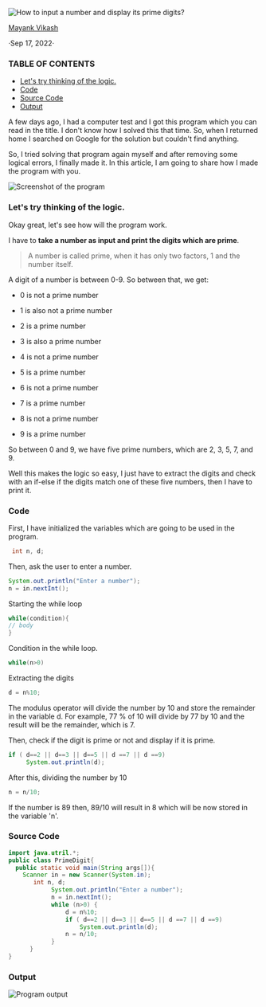 ![How to input a number and display its prime digits?](https://dev.mayankvikash.ml/_next/image?url=https%3A%2F%2Fcdn.hashnode.com%2Fres%2Fhashnode%2Fimage%2Fupload%2Fv1663434277253%2F0VzaTz-zi.png%3Fw%3D1600%26h%3D840%26fit%3Dcrop%26crop%3Dentropy%26auto%3Dcompress%2Cformat%26format%3Dwebp&w=3840&q=75)

[Mayank Vikash](https://twitter.com/MayankVikash1)

·Sep 17, 2022·

### TABLE OF CONTENTS

-   [Let's try thinking of the logic.](#heading-lets-try-thinking-of-the-logic)
-   [Code](#heading-code)
-   [Source Code](#heading-source-code)
-   [Output](#heading-output)

A few days ago, I had a computer test and I got this program which you can read in the title. I don't know how I solved this that time. So, when I returned home I searched on Google for the solution but couldn't find anything.

So, I tried solving that program again myself and after removing some logical errors, I finally made it. In this article, I am going to share how I made the program with you.

![Screenshot of the program](https://cdn.hashnode.com/res/hashnode/image/upload/v1663378405618/wzSjJFy1d.jpeg?auto=compress,format&format=webp)

### Let's try thinking of the logic.

Okay great, let's see how will the program work.

I have to  **take a number as input and print the digits which are prime**.

> A number is called prime, when it has only two factors, 1 and the number itself.

A digit of a number is between 0-9. So between that, we get:

-   0 is not a prime number
    
-   1 is also not a prime number
    
-   2 is a prime number
    
-   3 is also a prime number
    
-   4 is not a prime number
    
-   5 is a prime number
    
-   6 is not a prime number
    
-   7 is a prime number
    
-   8 is not a prime number
    
-   9 is a prime number
    

So between 0 and 9, we have five prime numbers, which are 2, 3, 5, 7, and 9.

Well this makes the logic so easy, I just have to extract the digits and check with an if-else if the digits match one of these five numbers, then I have to print it.

### Code

First, I have initialized the variables which are going to be used in the program.



```java
 int n, d;
```

Then, ask the user to enter a number.


```java
System.out.println("Enter a number");
n = in.nextInt();
```

Starting the while loop
```java
while(condition){
// body
}
```

Condition in the while loop.

```java
while(n>0)
```

Extracting the digits



```java
d = n%10;

```

The modulus operator will divide the number by 10 and store the remainder in the variable d. For example, 77 % of 10 will divide by 77 by 10 and the result will be the remainder, which is 7.

Then, check if the digit is prime or not and display if it is prime.



```java
if ( d==2 || d==3 || d==5 || d ==7 || d ==9)
     System.out.println(d);

```

After this, dividing the number by 10

```java
n = n/10;
```

If the number is 89 then, 89/10 will result in 8 which will be now stored in the variable 'n'.

###  Source Code



```java
import java.utril.*;
public class PrimeDigit{
  public static void main(String args[]){
    Scanner in = new Scanner(System.in);
       int n, d;
            System.out.println("Enter a number");
            n = in.nextInt();
            while (n>0) {
                d = n%10;
                if ( d==2 || d==3 || d==5 || d ==7 || d ==9)
                    System.out.println(d);
                n = n/10;
            }
      }
}

```

### Output

![Program output](https://cdn.hashnode.com/res/hashnode/image/upload/v1663430508544/pkH95Flbc.jpeg?auto=compress,format&format=webp)


